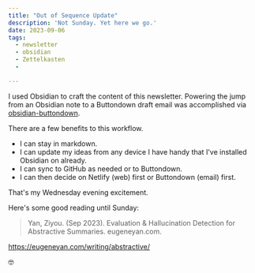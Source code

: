```yaml
---
title: "Out of Sequence Update"
description: 'Not Sunday. Yet here we go.'
date: 2023-09-06
tags: 
  - newsletter
  - obsidian
  - Zettelkasten
  - 

---
```


I used Obsidian to craft the content of this newsletter. Powering the jump from an Obsidian note to a Buttondown draft email was accomplished via [obsidian-buttondown](https://github.com/caro401/obsidian-buttondown).

There are a few benefits to this workflow. 

- I can stay in markdown.
- I can update my ideas from any device I have handy that I've installed Obsidian on already.
- I can sync to GitHub as needed  or to Buttondown.
- I can then decide on Netlify (web) first or Buttondown (email) first.

That's my Wednesday evening excitement. 

Here's some good reading until Sunday:

> Yan, Ziyou. (Sep 2023). Evaluation & Hallucination Detection for Abstractive Summaries. eugeneyan.com. 

https://eugeneyan.com/writing/abstractive/

🤓
